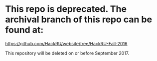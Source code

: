 # This repo is deprecated. The archival branch of this repo can be found at:

https://github.com/HackRU/website/tree/HackRU-Fall-2016

This repository will be deleted on or before September 2017.